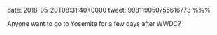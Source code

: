date: 2018-05-20T08:31:40+0000
tweet: 998119050755616773
%%%

Anyone want to go to Yosemite for a few days after WWDC?

